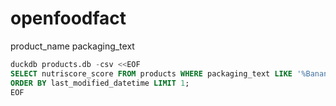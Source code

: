 # openfoodfact

product_name
packaging_text

```sql
duckdb products.db -csv <<EOF
SELECT nutriscore_score FROM products WHERE packaging_text LIKE '%Banane%'
ORDER BY last_modified_datetime LIMIT 1;
EOF
```
